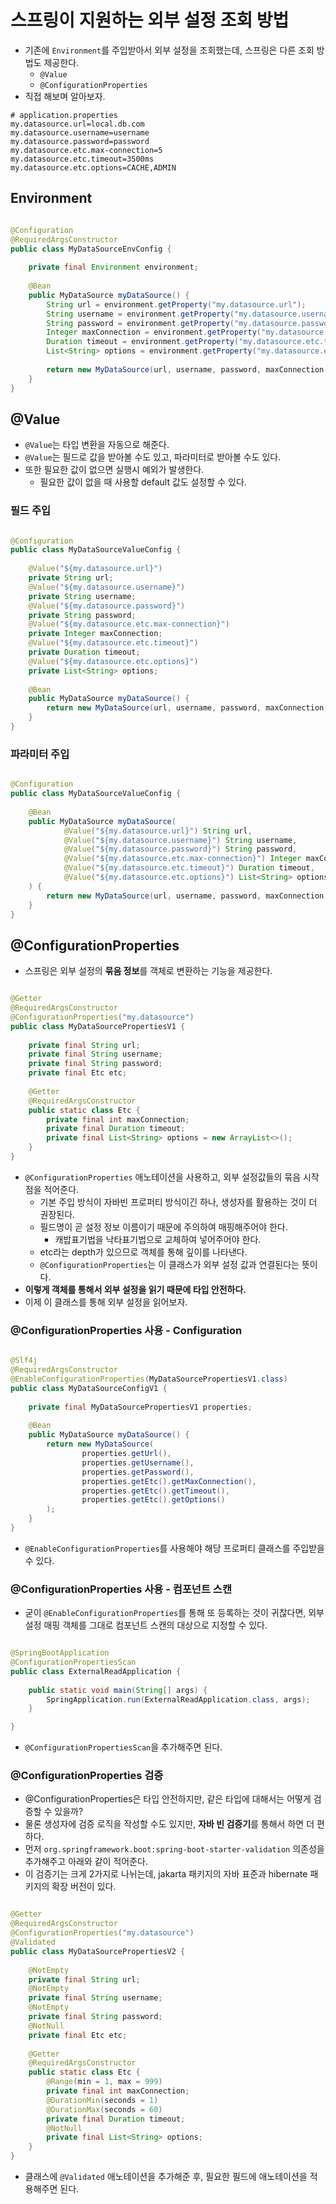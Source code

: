 # 스프링이 지원하는 외부 설정 조회 방법

- 기존에 `Environment`를 주입받아서 외부 설정을 조회했는데, 스프링은 다른 조회 방법도 제공한다.
  - `@Value`
  - `@ConfigurationProperties`
- 직접 해보며 알아보자.

```properties
# application.properties
my.datasource.url=local.db.com
my.datasource.username=username
my.datasource.password=password
my.datasource.etc.max-connection=5
my.datasource.etc.timeout=3500ms
my.datasource.etc.options=CACHE,ADMIN
```

## Environment

```java

@Configuration
@RequiredArgsConstructor
public class MyDataSourceEnvConfig {
    
    private final Environment environment;
    
    @Bean
    public MyDataSource myDataSource() {
        String url = environment.getProperty("my.datasource.url");
        String username = environment.getProperty("my.datasource.username");
        String password = environment.getProperty("my.datasource.password");
        Integer maxConnection = environment.getProperty("my.datasource.etc.max-connection", Integer.class);
        Duration timeout = environment.getProperty("my.datasource.etc.timeout", Duration.class);
        List<String> options = environment.getProperty("my.datasource.etc.options", List.class);
        
        return new MyDataSource(url, username, password, maxConnection, timeout, options);
    }
}
```

## @Value

- `@Value`는 타입 변환을 자동으로 해준다.
- `@Value`는 필드로 값을 받아볼 수도 있고, 파라미터로 받아볼 수도 있다.
- 또한 필요한 값이 없으면 실행시 예외가 발생한다.
  - 필요한 값이 없을 때 사용할 default 값도 설정할 수 있다.

### 필드 주입

```java

@Configuration
public class MyDataSourceValueConfig {
    
    @Value("${my.datasource.url}")
    private String url;
    @Value("${my.datasource.username}")
    private String username;
    @Value("${my.datasource.password}")
    private String password;
    @Value("${my.datasource.etc.max-connection}")
    private Integer maxConnection;
    @Value("${my.datasource.etc.timeout}")
    private Duration timeout;
    @Value("${my.datasource.etc.options}")
    private List<String> options;
    
    @Bean
    public MyDataSource myDataSource() {
        return new MyDataSource(url, username, password, maxConnection, timeout, options);
    }
}
```

### 파라미터 주입

```java

@Configuration
public class MyDataSourceValueConfig {
    
    @Bean
    public MyDataSource myDataSource(
            @Value("${my.datasource.url}") String url,
            @Value("${my.datasource.username}") String username,
            @Value("${my.datasource.password}") String password,
            @Value("${my.datasource.etc.max-connection}") Integer maxConnection,
            @Value("${my.datasource.etc.timeout}") Duration timeout,
            @Value("${my.datasource.etc.options}") List<String> options
    ) {
        return new MyDataSource(url, username, password, maxConnection, timeout, options);
    }
}
```

## @ConfigurationProperties

- 스프링은 외부 설정의 **묶음 정보**를 객체로 변환하는 기능을 제공한다.

```java

@Getter
@RequiredArgsConstructor
@ConfigurationProperties("my.datasource")
public class MyDataSourcePropertiesV1 {
    
    private final String url;
    private final String username;
    private final String password;
    private final Etc etc;
    
    @Getter
    @RequiredArgsConstructor
    public static class Etc {
        private final int maxConnection;
        private final Duration timeout;
        private final List<String> options = new ArrayList<>();
    }
}
```

- `@ConfigurationProperties` 애노테이션을 사용하고, 외부 설정값들의 묶음 시작점을 적어준다.
  - 기본 주입 방식이 자바빈 프로퍼티 방식이긴 하나, 생성자를 활용하는 것이 더 권장된다.
  - 필드명이 곧 설정 정보 이름이기 때문에 주의하여 매핑해주어야 한다.
    - 캐밥표기법을 낙타표기법으로 교체하여 넣어주어야 한다.
  - etc라는 depth가 있으므로 객체를 통해 깊이를 나타낸다.
  - `@ConfigurationProperties`는 이 클래스가 외부 설정 값과 연결된다는 뜻이다.
- **이렇게 객체를 통해서 외부 설정을 읽기 때문에 타입 안전하다.**
- 이제 이 클래스를 통해 외부 설정을 읽어보자.

### @ConfigurationProperties 사용 - Configuration

```java

@Slf4j
@RequiredArgsConstructor
@EnableConfigurationProperties(MyDataSourcePropertiesV1.class)
public class MyDataSourceConfigV1 {
    
    private final MyDataSourcePropertiesV1 properties;
    
    @Bean
    public MyDataSource myDataSource() {
        return new MyDataSource(
                properties.getUrl(),
                properties.getUsername(),
                properties.getPassword(),
                properties.getEtc().getMaxConnection(),
                properties.getEtc().getTimeout(),
                properties.getEtc().getOptions()
        );
    }
}
```

- `@EnableConfigurationProperties`를 사용해야 해당 프로퍼티 클래스를 주입받을 수 있다.

### @ConfigurationProperties 사용 - 컴포넌트 스캔

- 굳이 `@EnableConfigurationProperties`를 통해 또 등록하는 것이 귀찮다면, 외부 설정 매핑 객체를 그대로 컴포넌트 스캔의 대상으로 지정할 수 있다.

```java

@SpringBootApplication
@ConfigurationPropertiesScan
public class ExternalReadApplication {
    
    public static void main(String[] args) {
        SpringApplication.run(ExternalReadApplication.class, args);
    }

}
```

- `@ConfigurationPropertiesScan`을 추가해주면 된다.

### @ConfigurationProperties 검증

- @ConfigurationProperties은 타입 안전하지만, 같은 타입에 대해서는 어떻게 검증할 수 있을까?
- 물론 생성자에 검증 로직을 작성할 수도 있지만, **자바 빈 검증기**를 통해서 하면 더 편하다.
- 먼저 `org.springframework.boot:spring-boot-starter-validation` 의존성을 추가해주고 아래와 같이 적어준다.
- 이 검증기는 크게 2가지로 나뉘는데, jakarta 패키지의 자바 표준과 hibernate 패키지의 확장 버전이 있다.

```java

@Getter
@RequiredArgsConstructor
@ConfigurationProperties("my.datasource")
@Validated
public class MyDataSourcePropertiesV2 {
    
    @NotEmpty
    private final String url;
    @NotEmpty
    private final String username;
    @NotEmpty
    private final String password;
    @NotNull
    private final Etc etc;
    
    @Getter
    @RequiredArgsConstructor
    public static class Etc {
        @Range(min = 1, max = 999)
        private final int maxConnection;
        @DurationMin(seconds = 1)
        @DurationMax(seconds = 60)
        private final Duration timeout;
        @NotNull
        private final List<String> options;
    }
}
```

- 클래스에 `@Validated` 애노테이션을 추가해준 후, 필요한 필드에 애노테이션을 적용해주면 된다.
